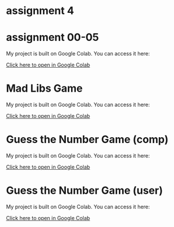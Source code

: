 # assignment 4

# assignment 00-05

My project is built on Google Colab. You can access it here:

[Click here to open in Google Colab](https://colab.research.google.com/drive/1uCRPJZduycEUH16bAiOkATqC_NoKu477?usp=sharing)

# Mad Libs Game

My project is built on Google Colab. You can access it here:

[Click here to open in Google Colab](https://colab.research.google.com/drive/1bT2RyElJrWM0mnnp_LGJvppt74A4mG-j?usp=sharing)


# Guess the Number Game (comp)

My project is built on Google Colab. You can access it here:

[Click here to open in Google Colab](https://colab.research.google.com/drive/1pO46BYn9upmHMGnQqr5fpfMaNbvz_VGm?usp=sharing)


# Guess the Number Game (user)

My project is built on Google Colab. You can access it here:

[Click here to open in Google Colab](https://colab.research.google.com/drive/1QVDDZbLbIsEOqk3SZ8DGq9_8IlrjUG6p?usp=sharing)


